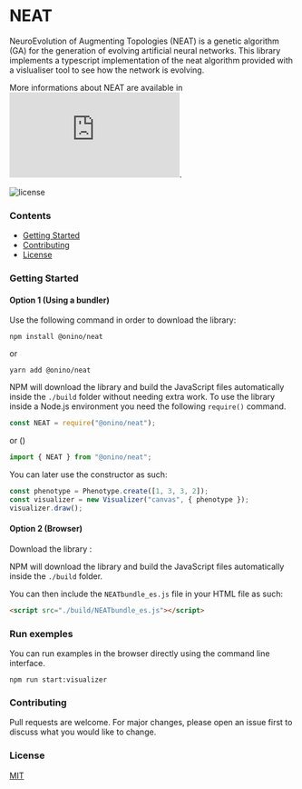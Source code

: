 # NEAT

NeuroEvolution of Augmenting Topologies (NEAT) is a genetic algorithm (GA) for the generation of evolving artificial neural networks.
This library implements a typescript implementation of the neat algorithm provided with a vislualiser tool to see how the network is evolving.

More informations about NEAT are available in ![the original paper](https://www.cs.utexas.edu/users/ai-lab/pubs/stanley.gecco02_1.pdf).

![license](https://img.shields.io/badge/license-MIT-brightgreen.svg)

### Contents

- [Getting Started](#getting-started)
- [Contributing](#contributing)
- [License](#license)

### Getting Started

#### Option 1 (Using a bundler)

Use the following command in order to download the library:

```
npm install @onino/neat
```

or

```
yarn add @onino/neat
```

NPM will download the library and build the JavaScript files automatically inside the `./build` folder without needing extra work.
To use the library inside a Node.js environment you need the following `require()` command.

```js
const NEAT = require("@onino/neat");
```

or ()

```js
import { NEAT } from "@onino/neat";
```

You can later use the constructor as such:

```js
const phenotype = Phenotype.create([1, 3, 3, 2]);
const visualizer = new Visualizer("canvas", { phenotype });
visualizer.draw();
```

#### Option 2 (Browser)

Download the library :

NPM will download the library and build the JavaScript files automatically inside the `./build` folder.

You can then include the `NEATbundle_es.js` file in your HTML file as such:

```html
<script src="./build/NEATbundle_es.js"></script>
```

### Run exemples

You can run examples in the browser directly using the command line interface.

```
npm run start:visualizer
```

### Contributing

Pull requests are welcome. For major changes, please open an issue first to discuss what you would like to change.

### License

[MIT](https://choosealicense.com/licenses/mit/)
